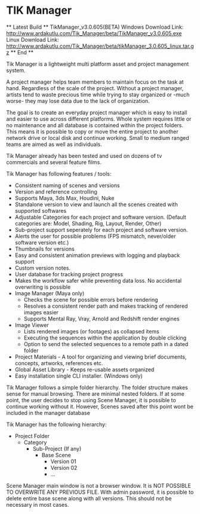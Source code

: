 # TIK Manager

** Latest Build **
TikManager_v3.0.605(BETA)
Windows Download Link:
http://www.ardakutlu.com/Tik_Manager/beta/TikManager_v3.0.605.exe
Linux Download Link:
http://www.ardakutlu.com/Tik_Manager/beta/tikManager_3.0.605_linux.tar.gz
** End **

Tik Manager is a lightweight multi platform asset and project management system.

A project manager helps team members to maintain focus on the task at hand.
Regardless of the scale of the project. Without a project manager, artists tend to waste 
precious time while trying to stay organized or -much worse- they may lose data due to the lack of organization.

The goal is to create an everyday project manager which is easy to install and easier to use across different platforms.
Whole system requires little or no maintenance and all database is contained within the project folders. This means it is possible to copy or move the entire project
to another network drive or local disk and continue working.
Small to medium ranged teams are aimed as well as individuals.

Tik Manager already has been tested and used on dozens of tv commercials and several feature films.

Tik Manager has following features / tools:
* Consistent naming of scenes and versions
* Version and reference controlling
* Supports Maya, 3ds Max, Houdini, Nuke
* Standalone version to view and launch all the scenes created with supported softwares
* Adjustable Categories for each project and software version. (Default categories are: Model, Shading, Rig, Layout, Render, Other)
* Sub-project support seperately for each project and software version. 
* Alerts the user for possible problems (FPS mismatch, never/older software version etc.)
* Thumbnails for versions
* Easy and consistent animation previews with logging and playback support
* Custom version notes.
* User database for tracking project progress
* Makes the workflow safer while preventing data loss. No accidental overwriting is possible
* Image Manager (Maya only)
    * Checks the scene for possible errors before rendering
    * Resolves a consistent render path and makes tracking of rendered images easier
    * Supports Mental Ray, Vray, Arnold and Redshift render engines
* Image Viewer
    * Lists rendered images (or footages) as collapsed items
    * Executing the sequences within the application by double clicking
    * Option to send the selected sequences to a remote path in a dated folder
* Project Materials - A tool for organizing and viewing brief documents, concepts, artworks, references etc.
* Global Asset Library - Keeps re-usable assets organized
* Easy installation single CLI installer. (Windows only)

Tik Manager follows a simple folder hierarchy. 
The folder structure makes sense for manual browsing. There are minimal nested folders. If at some
point, the user decides to stop using Scene Manager, it is possible to continue working without it.
However, Scenes saved after this point wont be included in the manager database

Tik Manager has the following hierarchy:
* Project Folder
    * Category
        * Sub-Project (If any)
            * Base Scene
                * Version 01
                * Version 02
                * ...
                
Scene Manager main window is not a browser window. It is NOT POSSIBLE TO OVERWRITE ANY PREVIOUS FILE.
With admin password, it is possible to delete entire base scene along with all versions. This should not be necessary in most cases.


